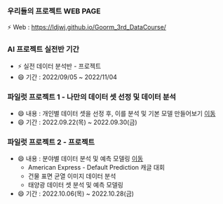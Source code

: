 ### 우리들의 프로젝트 WEB PAGE
 ⚡ Web : https://ldjwj.github.io/Goorm_3rd_DataCourse/


### AI 프로젝트 실전반 기간
 * ⚡ 실전 데이터 분석반 - 프로젝트
 * 😄 기간 : 2022/09/05 ~ 2022/11/04
 
### 파일럿 프로젝트 1 - 나만의 데이터 셋 선정 및 데이터 분석
 * 😄 내용 : 개인별 데이터 셋을 선정 후, 이를 분석 및 기본 모델 만들어보기
 [이동](https://github.com/LDJWJ/Goorm_3rd_DataCourse/tree/main/01_Pilot_Project_First) 
 * 😄 기간 : 2022.09.22(목) ~ 2022.09.30(금)

### 파일럿 프로젝트 2 - 프로젝트
 * 😄 내용 : 분야별 데이터 분석 및 예측 모델링  [이동](https://github.com/LDJWJ/Goorm_3rd_DataCourse/tree/main/02_SecondProject_MLDL)  
   * American Express - Default Prediction 캐글 대회
   * 건물 표면 균열 이미지 데이터 분석
   * 태양광 데이터 셋 분석 및 예측 모델링
 * 😄 기간 : 2022.10.06(목) ~ 2022.10.28(금)
